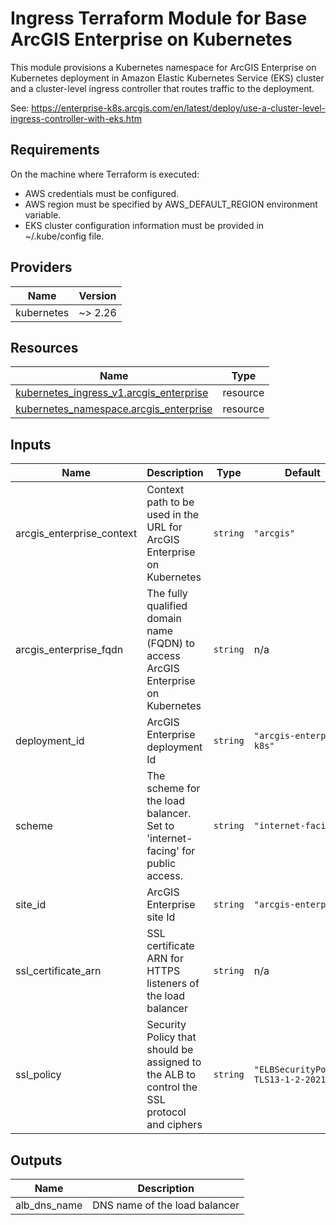 <!-- BEGIN_TF_DOCS -->
# Ingress Terraform Module for Base ArcGIS Enterprise on Kubernetes

This module provisions a Kubernetes namespace for ArcGIS Enterprise on
Kubernetes deployment in Amazon Elastic Kubernetes Service (EKS) cluster and
a cluster-level ingress controller that routes traffic to the deployment.

See: https://enterprise-k8s.arcgis.com/en/latest/deploy/use-a-cluster-level-ingress-controller-with-eks.htm

## Requirements

On the machine where Terraform is executed:

* AWS credentials must be configured.
* AWS region must be specified by AWS_DEFAULT_REGION environment variable.
* EKS cluster configuration information must be provided in ~/.kube/config file.

## Providers

| Name | Version |
|------|---------|
| kubernetes | ~> 2.26 |

## Resources

| Name | Type |
|------|------|
| [kubernetes_ingress_v1.arcgis_enterprise](https://registry.terraform.io/providers/hashicorp/kubernetes/latest/docs/resources/ingress_v1) | resource |
| [kubernetes_namespace.arcgis_enterprise](https://registry.terraform.io/providers/hashicorp/kubernetes/latest/docs/resources/namespace) | resource |

## Inputs

| Name | Description | Type | Default | Required |
|------|-------------|------|---------|:--------:|
| arcgis_enterprise_context | Context path to be used in the URL for ArcGIS Enterprise on Kubernetes | `string` | `"arcgis"` | no |
| arcgis_enterprise_fqdn | The fully qualified domain name (FQDN) to access ArcGIS Enterprise on Kubernetes | `string` | n/a | yes |
| deployment_id | ArcGIS Enterprise deployment Id | `string` | `"arcgis-enterprise-k8s"` | no |
| scheme | The scheme for the load balancer. Set to 'internet-facing' for public access. | `string` | `"internet-facing"` | no |
| site_id | ArcGIS Enterprise site Id | `string` | `"arcgis-enterprise"` | no |
| ssl_certificate_arn | SSL certificate ARN for HTTPS listeners of the load balancer | `string` | n/a | yes |
| ssl_policy | Security Policy that should be assigned to the ALB to control the SSL protocol and ciphers | `string` | `"ELBSecurityPolicy-TLS13-1-2-2021-06"` | no |

## Outputs

| Name | Description |
|------|-------------|
| alb_dns_name | DNS name of the load balancer |
<!-- END_TF_DOCS -->
